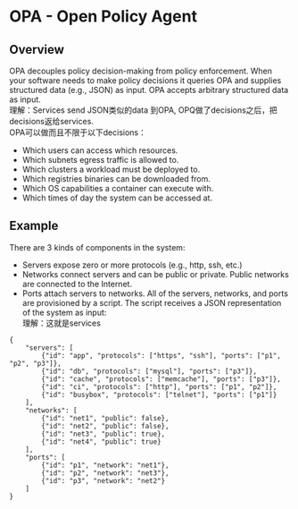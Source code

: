 # OPA - Open Policy Agent
## Overview
OPA decouples policy decision-making from policy enforcement. When your software needs to make policy decisions it queries OPA and supplies structured data (e.g., JSON) as input. OPA accepts arbitrary structured data as input.   
理解：Services send JSON类似的data 到OPA, OPQ做了decisions之后，把decisions返给services.   
OPA可以做而且不限于以下decisions：
- Which users can access which resources.
- Which subnets egress traffic is allowed to.
- Which clusters a workload must be deployed to.
- Which registries binaries can be downloaded from.
- Which OS capabilities a container can execute with.
- Which times of day the system can be accessed at.

## Example

There are 3 kinds of components in the system:
- Servers expose zero or more protocols (e.g., http, ssh, etc.)
- Networks connect servers and can be public or private. Public networks are connected to the Internet.
- Ports attach servers to networks.
All of the servers, networks, and ports are provisioned by a script. The script receives a JSON representation of the system as input:    
理解：这就是services
```
{
    "servers": [
        {"id": "app", "protocols": ["https", "ssh"], "ports": ["p1", "p2", "p3"]},
        {"id": "db", "protocols": ["mysql"], "ports": ["p3"]},
        {"id": "cache", "protocols": ["memcache"], "ports": ["p3"]},
        {"id": "ci", "protocols": ["http"], "ports": ["p1", "p2"]},
        {"id": "busybox", "protocols": ["telnet"], "ports": ["p1"]}
    ],
    "networks": [
        {"id": "net1", "public": false},
        {"id": "net2", "public": false},
        {"id": "net3", "public": true},
        {"id": "net4", "public": true}
    ],
    "ports": [
        {"id": "p1", "network": "net1"},
        {"id": "p2", "network": "net3"},
        {"id": "p3", "network": "net2"}
    ]
}
```
